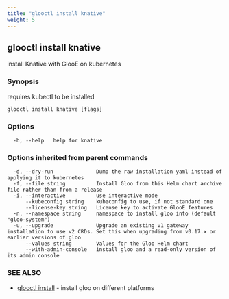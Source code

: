 ```yaml
---
title: "glooctl install knative"
weight: 5
---
```

## glooctl install knative

install Knative with GlooE on kubernetes

### Synopsis

requires kubectl to be installed

```
glooctl install knative [flags]
```

### Options

```
  -h, --help   help for knative
```

### Options inherited from parent commands

```
  -d, --dry-run              Dump the raw installation yaml instead of applying it to kubernetes
  -f, --file string          Install Gloo from this Helm chart archive file rather than from a release
  -i, --interactive          use interactive mode
      --kubeconfig string    kubeconfig to use, if not standard one
      --license-key string   License key to activate GlooE features
  -n, --namespace string     namespace to install gloo into (default "gloo-system")
  -u, --upgrade              Upgrade an existing v1 gateway installation to use v2 CRDs. Set this when upgrading from v0.17.x or earlier versions of gloo
      --values string        Values for the Gloo Helm chart
      --with-admin-console   install gloo and a read-only version of its admin console
```

### SEE ALSO

* [glooctl install](../glooctl_install)	 - install gloo on different platforms

